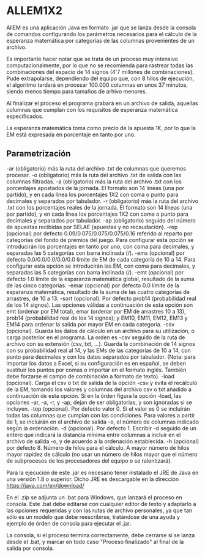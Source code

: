# ALLEM1X2
AllEM es una aplicación Java en formato .jar que se lanza desde la consola de comandos configurando los parámetros necesarios para el cálculo de la esperanza matemática por categorías de las columnas provenientes de un archivo.

Es importante hacer notar que se trata de un proceso muy intensivo computacionalmente, por lo que no se recomienda para rastrear todas las combinaciones del espacio de 14 signos (4'7 millones de combinaciones). Pude extrapolarse, dependiendo del equipo que, con 8 hilos de ejecución, el algoritmo tardará en procesar 100.000 columnas en unos 37 minutos, siendo menos tiempo para tamaños de arhivo menores.

Al finalizar el proceso el programa grabará en un archivo de salida, aquellas columnas que cumplan con los requisitos de esperanza matemática especificados.

La esperanza matemática toma como precio de la apuesta 1€, por lo que la EM está expresada en porcentaje en tanto por uno.


Parametrización
------------------
-ar (obligatorio) más la ruta del archivo .txt de columnas que queremos procesar. 
-o (obligatorio) más la ruta del archivo .txt de salida con las columnas filtradas.
-a (obligatorio) más la ruta del archivo .txt con los porcentajes apostados de la jornada. El formato son 14 líneas (una por partido), y en cada línea los porcentajes 1X2 con coma o punto para decimales y separados por tabulador.
-r (obligatorio) más la ruta del archivo .txt con los porcentajes reales de la jornada. El formato son 14 líneas (una por partido), y en cada línea los porcentajes 1X2 con coma o punto para decimales y separados por tabulador.
-ap (obligatorio) seguido del número de apuestas recibidas por SELAE (apuestas y no recaudación).
-rep (opcional) por defecto 0.09/0.075/0.075/0.075/0.16 referido al reparto por categorías del fondo de premios del juego. Para configurar esta opción se introducirán los porcentajes en tanto por uno, con coma para decimales, y separadas las 5 categorías con barra inclinada (/).
-ems (opcional) por defecto 0.0/0.0/0.0/0.0/0.0 límite de EM de cada categoría de 10 a 14. Para configurar esta opción se introducirán las EM, con coma para decimales, y separadas las 5 categorías con barra inclinada (/).
-emt (opcional) por defecto 1.0 límite de la esparanza matemática global, resultado de la suma de las cinco categorías.
-emar (opcional) por defecto 0.0 límite de la esparanza matemática, resultado de la suma de las cuatro categorías de arrastres, de 10 a 13.
-sort (opcional). Por defecto prob14 (probabilidad real de los 14 signos). Las opciones válidas a continuación de esta opción son emt (ordenar por EM total), emar (ordenar por EM de arrastres 10 a 13), prob14 (probabilidad real de los 14 signos); y EM10, EM11, EM12, EM13 y EM14 para ordenar la salida por mayor EM en cada categoría.
-csv (opcional). Guarda los datos de cálculo en un archivo para su utilización, o carga posterior en el programa. La orden es -csv seguido de la ruta de archivo con su extensión (csv, txt, ...). Guarda la combinación de 14 signos con su probabilidad real al 14, y las EMs de las categorías de 10 a 14, con punto para decimales y con los datos separados por tabulador. (Nota: para importar los datos a Excel, si su configuración es en español, se deben sustituir los puntos por comas o importar en el formato inglés. También debe forzarse el campo de combinación a formato de texto).
-load (opcional). Carga el csv o txt de salida de la opción -csv y evita el recálculo de la EM, tomando los valores y columnas del archivo csv o txt añadido a continuación de esta opción. Si en la órden figura la opción -load, las opciones -ar, -a, -r, y -ap, dejan de ser obligatorias, y son ignoradas si se incluyen.
-top (opcional). Por defecto valor 0. Si el valor es 0 se incluirán todas las columnas que cumplan con las condiciones. Para valores a partir de 1, se incluirán en el archivo de salida -o, el número de columnas indicado según la ordenación.
-d (opcional). Por defecto 1. Escribir -d seguido de un entero que indicará la distancia mínima entre columnas a incluir en el archivo de salida -o, y de acuerdo a la ordenación establecida.
-h (opcional) por defecto 8. Número de hilos para el cálculo. A mayor número de hilos mayor rapidez de cálculo (no usar un número de hilos mayor que el número de subprocesos de los procesadores del equipo o se ralentizará).

Para la ejecución de este .jar es necesario tener instalado el JRE de Java en una versión 1.8 o superior. Dicho JRE es descargable en la dirección https://java.com/en/download/

En el .zip se adjunta un .bat para Windows, que lanzará el proceso en consola. Este .bat debe editarse con cualquier editor de texto y adaptarlo a las opciones requeridas y con las rutas de archivo personales, ya que tan sólo es un modelo que debe reescribirse, tratándose de una ayuda y ejemplo de órden de consola para ejecutar el .jar.

La consola, si el proceso termina correctamente, debe cerrarse si se lanza desde el .bat, y marcar en todo caso "Proceso finalizado" al final de la salida por consola.
